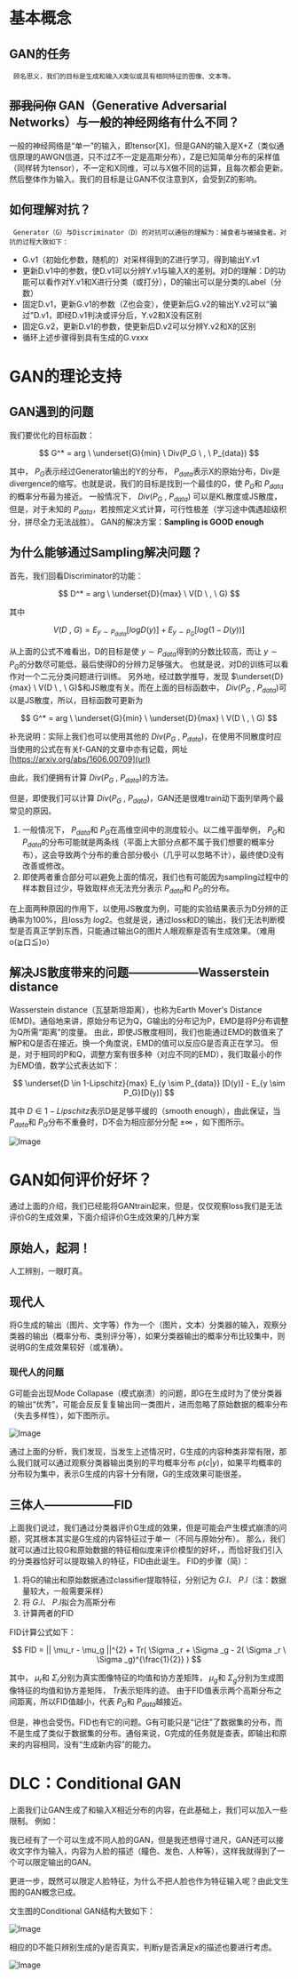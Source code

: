 # 基本概念
## GAN的任务
     顾名思义，我们的目标是生成和输入X类似或具有相同特征的图像、文本等。
## ~~那我问你~~  GAN（Generative Adversarial Networks）与一般的神经网络有什么不同？
   一般的神经网络是“单一”的输入，即tensor[X]，但是GAN的输入是X+Z（类似通信原理的AWGN信道，只不过Z不一定是高斯分布），Z是已知简单分布的采样值（同样转为tensor），不一定和X同维，可以与X做不同的运算，且每次都会更新。然后整体作为输入。我们的目标是让GAN不仅注意到X，会受到Z的影响。
## 如何理解对抗？
     Generator（G）与Discriminator（D）的对抗可以通俗的理解为：捕食者与被捕食者。对抗的过程大致如下：
- G.v1（初始化参数，随机的）对采样得到的Z进行学习，得到输出Y.v1
- 更新D.v1中的参数，使D.v1可以分辨Y.v1与输入X的差别。对D的理解：D的功能可以看作对Y.v1和X进行分类（或打分），D的输出可以是分类的Label（分数）
- 固定D.v1，更新G.v1的参数（Z也会变），使更新后G.v2的输出Y.v2可以“骗过”D.v1，即经D.v1判决或评分后，Y.v2和X没有区别
- 固定G.v2，更新D.v1的参数，使更新后D.v2可以分辨Y.v2和X的区别
- 循环上述步骤得到具有生成的G.vxxx

# GAN的理论支持
## GAN遇到的问题
我们要优化的目标函数：
    
$$
G^* = arg \  \underset{G}{min} \ Div(P_G \  , \  P_{data}) 
$$

其中， $P_G$表示经过Generator输出的Y的分布， $P_{data}$表示X的原始分布，Div是divergence的缩写。也就是说，我们的目标是找到一个最佳的G，使 $P_G$和 $P_{data}$ 的概率分布最为接近。
一般情况下， $Div(P_G \  , \  P_{data})$ 可以是KL散度或JS散度，但是，对于未知的 $P_{data}$，若按照定义式计算，可行性极差（学习途中偶遇超级积分，拼尽全力无法战胜）。
GAN的解决方案：**Sampling is GOOD enough**

## 为什么能够通过Sampling解决问题？
首先，我们回看Discriminator的功能：

$$
D^* = arg \  \underset{D}{max} \  V(D \   , \   G)
$$

其中

$$
V(D \  , \  G) = E_{y \sim P_{data}}[logD(y)] + E_{y \sim P_G}[log(1-D(y))]
$$

从上面的公式不难看出，D的目标是使 $y \sim P_{data}$得到的分数比较高，而让 $y \sim P_G$的分数尽可能低，最后使得D的分辨力足够强大。
也就是说，对D的训练可以看作对一个二元分类问题进行训练。
另外地，经过数学推导，发现 $\underset{D}{max} \  V(D \   , \   G)$和JS散度有关。而在上面的目标函数中， $Div(P_G \  , \  P_{data})$可以是JS散度，所以，目标函数可更新为

$$
G^* = arg \  \underset{G}{min} \ \underset{D}{max} \  V(D \   , \   G) 
$$

补充说明：实际上我们也可以使用其他的 $Div(P_G \  , \  P_{data})$，在使用不同散度时应当使用的公式在有关f-GAN的文章中亦有记载，网址[https://arxiv.org/abs/1606.00709](url)

由此，我们便拥有计算 $Div(P_G \  , \  P_{data})$的方法。

但是，即使我们可以计算 $Div(P_G \  , \  P_{data})$，GAN还是很难train动下面列举两个最常见的原因。

1. 一般情况下， $P_{data}$和 $P_G$在高维空间中的测度较小。以二维平面举例， $P_G$和 $P_{data}$的分布可能就是两条线（平面上大部分点都不属于我们想要的概率分布），这会导致两个分布的重合部分极小（几乎可以忽略不计），最终使D没有改善或修改。
2. 即使两者重合部分可以避免上面的情况，我们也有可能因为sampling过程中的样本数目过少，导致取样点无法充分表示 $P_{data}$和 $P_{G}$的分布。

在上面两种原因的作用下，以使用JS散度为例，可能的实验结果表示为D分辨的正确率为100%，且loss为 $log2$。也就是说，通过loss和D的输出，我们无法判断模型是否真正学到东西，只能通过输出G的图片人眼观察是否有生成效果。（难用o(≧口≦)o）  

## 解决JS散度带来的问题——————Wasserstein distance
Wasserstein distance（瓦瑟斯坦距离），也称为Earth Mover's Distance (EMD)。通俗地来讲，原始分布记为Q，G输出的分布记为P，EMD是将P分布调整为Q所需“距离”的度量。
由此，即使JS散度相同，我们也能通过EMD的数值来了解P和Q是否在接近。换一个角度说，EMD的值可以反应G是否真正在学习。
但是，对于相同的P和Q，调整方案有很多种（对应不同的EMD），我们取最小的作为EMD值，数学公式表达如下：

$$
\underset{D \in 1-Lipschitz}{max}  E_{y \sim P_{data}} [D(y)] - E_{y \sim P_G}[D(y)] 
$$

其中 $D \in 1-Lipschitz$表示D是足够平缓的（smooth enough），由此保证，当 $P_{data}$和 $P_{G}$分布不重叠时，D不会为相应部分分配  $\pm \infty$ ，如下图所示。

![Image](https://github.com/user-attachments/assets/5e56f2ff-2e13-4ae5-9317-a3e242202304)

# GAN如何评价好坏？
通过上面的介绍，我们已经能将GANtrain起来，但是，仅仅观察loss我们是无法评价G的生成效果，下面介绍评价G生成效果的几种方案
## 原始人，起洞！
人工辨别，一眼盯真。
## 现代人
将G生成的输出（图片、文字等）作为一个（图片，文本）分类器的输入，观察分类器的输出（概率分布、类别评分等），如果分类器输出的概率分布比较集中，则说明G的生成效果较好（或准确）。
### 现代人的问题
G可能会出现Mode Collapase（模式崩溃）的问题，即G在生成时为了使分类器的输出“优秀”，可能会反反复复输出同一类图片，进而忽略了原始数据的概率分布（失去多样性），如下图所示。

![Image](https://github.com/user-attachments/assets/9ab85e51-a2fa-4f90-a828-d47f6f0ac609)

通过上面的分析，我们发现，当发生上述情况时，G生成的内容种类非常有限，那么我们就可以通过观察分类器输出类别的平均概率分布 $p(c|y)$，如果平均概率的分布较为集中，表示G生成的内容十分有限，G的生成效果可能很差。

## 三体人——————FID
上面我们说过，我们通过分类器评价G生成的效果，但是可能会产生模式崩溃的问题，究其根本其实是G生成的内容特征过于单一（不同与原始分布）。
那么，我们就可以通过比较G和原始数据的特征相似度来评价模型的好坏，，而恰好我们引入的分类器恰好可以提取输入的特征，FID由此诞生。
FID的步骤（简）：

1. 将G的输出和原始数据通过classifier提取特征，分别记为 $G.l$、 $P.l$（注：数据量较大，一般需要采样）
2. 将 $G.l$、 $P.l$拟合为高斯分布
3. 计算两者的FID

FID计算公式如下：

$$
FID = || \mu_r - \mu_g ||^{2} + Tr( \Sigma _r + \Sigma _g - 2( \Sigma _r \  \Sigma _g)^{\frac{1}{2}} )
$$

其中， $\mu_r$和 $\Sigma_r$分别为真实图像特征的均值和协方差矩阵， $\mu_g$和 $\Sigma_g$分别为生成图像特征的均值和协方差矩阵， $Tr$表示矩阵的迹。
由于FID值表示两个高斯分布之间距离，所以FID值越小，代表 $P_G$和 $P_{data}$越接近。

但是，神也会受伤。FID也有它的问题。G有可能只是“记住”了数据集的分布，而不是生成了类似于数据集的分布。通俗来说，G完成的任务就是查表，即输出和原来的内容相同，没有“生成新内容”的能力。

# DLC：Conditional GAN
上面我们让GAN生成了和输入X相近分布的内容，在此基础上，我们可以加入一些限制。
例如：

我已经有了一个可以生成不同人脸的GAN，但是我还想得寸进尺，GAN还可以接收文字作为输入，内容为人脸的描述（瞳色、发色、人种等），这样我就得到了一个可以限定输出的GAN。

更进一步，既然可以限定人脸特征，为什么不把人脸也作为特征输入呢？由此文生图的GAN概念已成。

文生图的Conditional GAN结构大致如下：

![Image](https://github.com/user-attachments/assets/e44606da-3d0d-453a-9535-38dba7467e12)

相应的D不能只辨别生成的y是否真实，判断y是否满足x的描述也要进行考虑。

![Image](https://github.com/user-attachments/assets/4879d01a-c9b5-4ce4-9374-7b19b0a9a54d)







